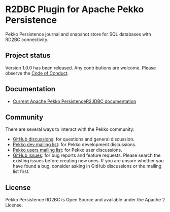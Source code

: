 # R2DBC Plugin for Apache Pekko Persistence

Pekko Persistence journal and snapshot 
store for SQL databases with RD2BC connectivity.

## Project status

Version 1.0.0 has been released. Any contributions are welcome. Please observe the [Code of Conduct](https://github.com/apache/incubator-pekko-persistence-r2dbc?tab=coc-ov-file#readme).

## Documentation

* [Current Apache Pekko PersistenceR2JDBC documentation](https://pekko.apache.org/docs/pekko-persistence-r2dbc/current/)

## Community

There are several ways to interact with the Pekko community:

- [GitHub discussions](https://github.com/apache/incubator-pekko-persistence-jdbc/discussions): for questions and general discussion.
- [Pekko dev mailing list](https://lists.apache.org/list.html?dev@pekko.apache.org): for Pekko development discussions.
- [Pekko users mailing list](https://lists.apache.org/list.html?users@pekko.apache.org): for Pekko user discussions.
- [GitHub issues](https://github.com/apache/incubator-pekko-persistence-r2dbc/issues): for bug reports and feature requests. Please search the existing issues before creating new ones. If you are unsure whether you have found a bug, consider asking in GitHub discussions or the mailing list first.

## License

Pekko Persistence RD2BC is Open Source and available under the Apache 2 License.
